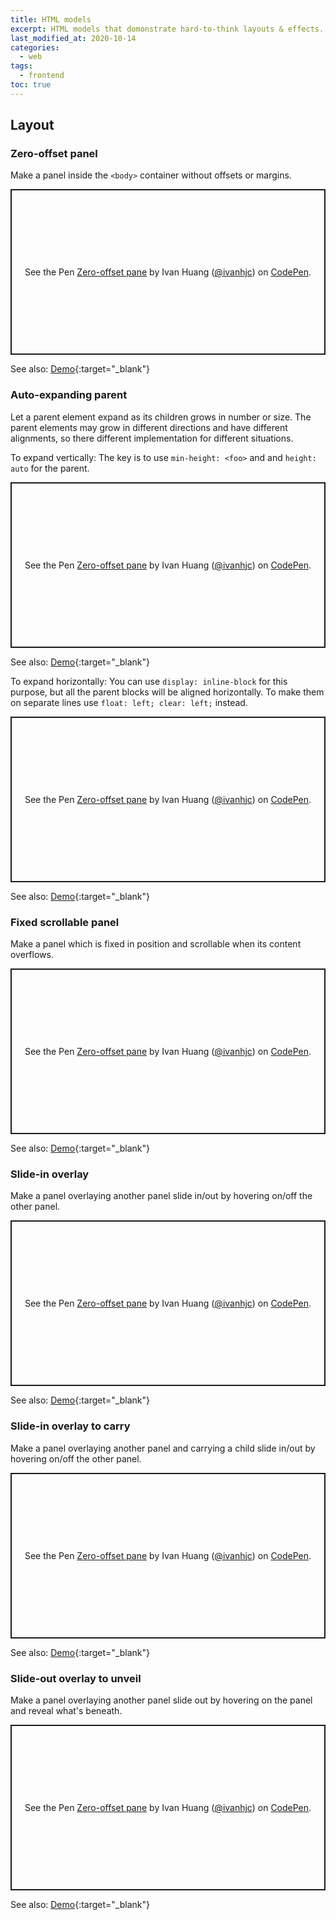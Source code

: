 ```yaml
---
title: HTML models
excerpt: HTML models that domonstrate hard-to-think layouts & effects.
last_modified_at: 2020-10-14
categories:
  - web
tags:
  - frontend
toc: true
---
```


## Layout

### Zero-offset panel

Make a panel inside the `<body>` container without offsets or margins.

<p class="codepen" data-height="265" data-theme-id="dark" data-default-tab="css,result" data-user="ivanhjc" data-slug-hash="zVbrgp" data-preview="true" style="height: 265px; box-sizing: border-box; display: flex; align-items: center; justify-content: center; border: 2px solid; margin: 1em 0; padding: 1em;" data-pen-title="Zero-offset pane">
  <span>See the Pen <a href="https://codepen.io/ivanhjc/pen/zVbrgp">
  Zero-offset pane</a> by Ivan Huang (<a href="https://codepen.io/ivanhjc">@ivanhjc</a>)
  on <a href="https://codepen.io">CodePen</a>.</span>
</p>
<script async src="https://static.codepen.io/assets/embed/ei.js"></script>

See also: [Demo](/_demo/zero-offset-panel.html){:target="_blank"}

### Auto-expanding parent

Let a parent element expand as its children grows in number or size. The parent elements may grow in different directions and have different alignments, so there different implementation for different situations.

To expand vertically: The key is to use `min-height: <foo>` and and `height: auto` for the parent.

<p class="codepen" data-height="265" data-theme-id="dark" data-default-tab="css,result" data-user="ivanhjc" data-slug-hash="OeqNby" data-preview="true" style="height: 265px; box-sizing: border-box; display: flex; align-items: center; justify-content: center; border: 2px solid; margin: 1em 0; padding: 1em;" data-pen-title="Zero-offset pane">
  <span>See the Pen <a href="https://codepen.io/ivanhjc/pen/OeqNby">
  Zero-offset pane</a> by Ivan Huang (<a href="https://codepen.io/ivanhjc">@ivanhjc</a>)
  on <a href="https://codepen.io">CodePen</a>.</span>
</p>
<script async src="https://static.codepen.io/assets/embed/ei.js"></script>

See also: [Demo](/_demo/auto-expand-parent-vertical.html){:target="_blank"}

To expand horizontally: You can use `display: inline-block` for this purpose, but all the parent blocks will be aligned horizontally. To make them on separate lines use `float: left; clear: left;` instead.

<p class="codepen" data-height="265" data-theme-id="dark" data-default-tab="css,result" data-user="ivanhjc" data-slug-hash="YogqZo" data-preview="true" style="height: 265px; box-sizing: border-box; display: flex; align-items: center; justify-content: center; border: 2px solid; margin: 1em 0; padding: 1em;" data-pen-title="Zero-offset pane">
  <span>See the Pen <a href="https://codepen.io/ivanhjc/pen/YogqZo">
  Zero-offset pane</a> by Ivan Huang (<a href="https://codepen.io/ivanhjc">@ivanhjc</a>)
  on <a href="https://codepen.io">CodePen</a>.</span>
</p>
<script async src="https://static.codepen.io/assets/embed/ei.js"></script>

See also: [Demo](/_demo/auto-expand-parent-horizontal.html){:target="_blank"}

### Fixed scrollable panel

Make a panel which is fixed in position and scrollable when its content overflows.

<p class="codepen" data-height="265" data-theme-id="dark" data-default-tab="css,result" data-user="ivanhjc" data-slug-hash="zVbqPL" data-preview="true" style="height: 265px; box-sizing: border-box; display: flex; align-items: center; justify-content: center; border: 2px solid; margin: 1em 0; padding: 1em;" data-pen-title="Zero-offset pane">
  <span>See the Pen <a href="https://codepen.io/ivanhjc/pen/zVbqPL">
  Zero-offset pane</a> by Ivan Huang (<a href="https://codepen.io/ivanhjc">@ivanhjc</a>)
  on <a href="https://codepen.io">CodePen</a>.</span>
</p>
<script async src="https://static.codepen.io/assets/embed/ei.js"></script>

See also: [Demo](/_demo/fixed-scrollable-panel.html){:target="_blank"}

### Slide-in overlay

Make a panel overlaying another panel slide in/out by hovering on/off the other panel.

<p class="codepen" data-height="265" data-theme-id="dark" data-default-tab="css,result" data-user="ivanhjc" data-slug-hash="ZdPWRo" data-preview="true" style="height: 265px; box-sizing: border-box; display: flex; align-items: center; justify-content: center; border: 2px solid; margin: 1em 0; padding: 1em;" data-pen-title="Zero-offset pane">
  <span>See the Pen <a href="https://codepen.io/ivanhjc/pen/ZdPWRo">
  Zero-offset pane</a> by Ivan Huang (<a href="https://codepen.io/ivanhjc">@ivanhjc</a>)
  on <a href="https://codepen.io">CodePen</a>.</span>
</p>
<script async src="https://static.codepen.io/assets/embed/ei.js"></script>

See also: [Demo](/_demo/slide-in-overlay-on-hovering-4-drections.html){:target="_blank"}

### Slide-in overlay to carry

Make a panel overlaying another panel and carrying a child slide in/out by hovering on/off the other panel.

<p class="codepen" data-height="265" data-theme-id="dark" data-default-tab="css,result" data-user="ivanhjc" data-slug-hash="MMxyRX" data-preview="true" style="height: 265px; box-sizing: border-box; display: flex; align-items: center; justify-content: center; border: 2px solid; margin: 1em 0; padding: 1em;" data-pen-title="Zero-offset pane">
  <span>See the Pen <a href="https://codepen.io/ivanhjc/pen/MMxyRX">
  Zero-offset pane</a> by Ivan Huang (<a href="https://codepen.io/ivanhjc">@ivanhjc</a>)
  on <a href="https://codepen.io">CodePen</a>.</span>
</p>
<script async src="https://static.codepen.io/assets/embed/ei.js"></script>

See also: [Demo](/_demo/slide-in-overylay-on-hovering-carry-child.html){:target="_blank"}

### Slide-out overlay to unveil

Make a panel overlaying another panel slide out by hovering on the panel and reveal what's beneath.

<p class="codepen" data-height="265" data-theme-id="dark" data-default-tab="css,result" data-user="ivanhjc" data-slug-hash="YogqgX" data-preview="true" style="height: 265px; box-sizing: border-box; display: flex; align-items: center; justify-content: center; border: 2px solid; margin: 1em 0; padding: 1em;" data-pen-title="Zero-offset pane">
  <span>See the Pen <a href="https://codepen.io/ivanhjc/pen/YogqgX">
  Zero-offset pane</a> by Ivan Huang (<a href="https://codepen.io/ivanhjc">@ivanhjc</a>)
  on <a href="https://codepen.io">CodePen</a>.</span>
</p>
<script async src="https://static.codepen.io/assets/embed/ei.js"></script>

See also: [Demo](/_demo/slide-out-overlay-on-hovering-4-drections.html){:target="_blank"}